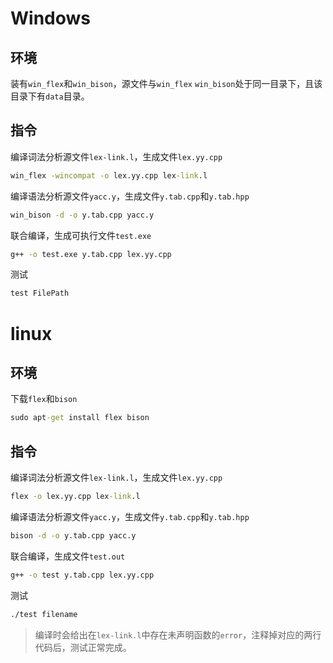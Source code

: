 # Windows

## 环境

装有`win_flex`和`win_bison`，源文件与`win_flex` `win_bison`处于同一目录下，且该目录下有`data`目录。

## 指令

编译词法分析源文件`lex-link.l`，生成文件`lex.yy.cpp`

```cmd
win_flex -wincompat -o lex.yy.cpp lex-link.l
```

编译语法分析源文件`yacc.y`，生成文件`y.tab.cpp`和`y.tab.hpp`

```cmd
win_bison -d -o y.tab.cpp yacc.y
```

联合编译，生成可执行文件`test.exe`

```cmd
g++ -o test.exe y.tab.cpp lex.yy.cpp
```

测试

```cmd
test FilePath
```

# linux

## 环境

下载`flex`和`bison`

```cmd
sudo apt-get install flex bison
```

## 指令

编译词法分析源文件`lex-link.l`，生成文件`lex.yy.cpp`

```cmd
flex -o lex.yy.cpp lex-link.l
```

编译语法分析源文件`yacc.y`，生成文件`y.tab.cpp`和`y.tab.hpp`

```cmd
bison -d -o y.tab.cpp yacc.y
```

联合编译，生成文件`test.out`

```cmd
g++ -o test y.tab.cpp lex.yy.cpp
```

测试

```cmd
./test filename
```

>编译时会给出在`lex-link.l`中存在未声明函数的`error`，注释掉对应的两行代码后，测试正常完成。